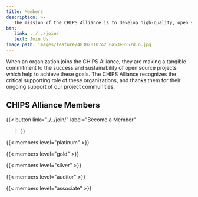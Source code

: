 ```yaml
---
title: Members
description: >-
   The mission of the CHIPS Alliance is to develop high-quality, open source hardware designs relevant to silicon devices and FPGAs. By creating an open and collaborative environment, CHIPS Alliance shares resources to lower the cost of development. Companies and individuals can work together to develop open source CPUs, various peripherals, and complex IP blocks.
btn:
   link: ../../join/
   text: Join Us
image_path: images/feature/48302010742_0a53e0557d_o.jpg
---
```


When an organization joins the CHIPS Alliance, they are making a tangible commitment to the success and sustainability of open source projects which help to achieve these goals.  The CHIPS Alliance recognizes the critical supporting role of these organizations, and thanks them for their ongoing support of our project communities.

## CHIPS Alliance Members

{{< button
link="../../join/"
label="Become a Member"
>}}

{{< members level="platinum" >}}

{{< members level="gold" >}}

{{< members level="silver" >}}

{{< members level="auditor" >}}

{{< members level="associate" >}}

